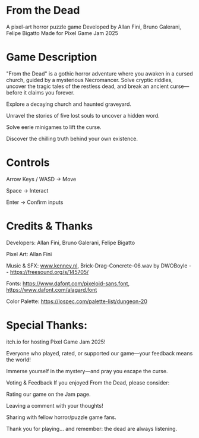# From the Dead
A pixel-art horror puzzle game
Developed by Allan Fini, Bruno Galerani, Felipe Bigatto
Made for Pixel Game Jam 2025

# Game Description
"From the Dead" is a gothic horror adventure where you awaken in a cursed church, guided by a mysterious Necromancer. Solve cryptic riddles, uncover the tragic tales of the restless dead, and break an ancient curse—before it claims you forever.

Explore a decaying church and haunted graveyard.

Unravel the stories of five lost souls to uncover a hidden word.

Solve eerie minigames to lift the curse.

Discover the chilling truth behind your own existence.


# Controls
Arrow Keys / WASD → Move

Space → Interact

Enter → Confirm inputs

# Credits & Thanks
Developers: Allan Fini, Bruno Galerani, Felipe Bigatto

Pixel Art: Allan Fini

Music & SFX: www.kenney.nl, Brick-Drag-Concrete-06.wav by DWOBoyle -- https://freesound.org/s/145705/

Fonts: https://www.dafont.com/pixeloid-sans.font, https://www.dafont.com/alagard.font

Color Palette: https://lospec.com/palette-list/dungeon-20

# Special Thanks:

itch.io for hosting Pixel Game Jam 2025!

Everyone who played, rated, or supported our game—your feedback means the world!

Immerse yourself in the mystery—and pray you escape the curse.

Voting & Feedback
If you enjoyed From the Dead, please consider:

Rating our game on the Jam page.

Leaving a comment with your thoughts!

Sharing with fellow horror/puzzle game fans.

Thank you for playing… and remember: the dead are always listening.
